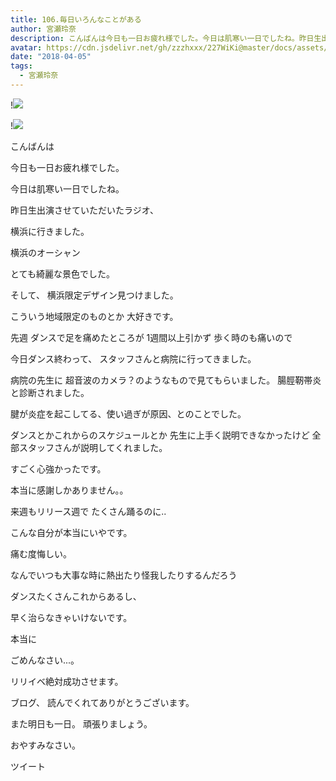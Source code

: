 ```yaml
---
title: 106.毎日いろんなことがある
author: 宮瀬玲奈
description: こんばんは今日も一日お疲れ様でした。今日は肌寒い一日でしたね。昨日生出演させていただいたラジオ、横浜に行きました。横浜のオーシャン...
avatar: https://cdn.jsdelivr.net/gh/zzzhxxx/227WiKi@master/docs/assets/photo/avatar/reina.jpg
date: "2018-04-05"
tags:
  - 宮瀬玲奈
---
```


!![](https://cdn.jsdelivr.net/gh/zzzhxxx/227WiKi-image@master/blog-image/reina-2018-04-05_1.jpg)

!![](https://cdn.jsdelivr.net/gh/zzzhxxx/227WiKi-image@master/blog-image/reina-2018-04-05_2.jpg)





こんばんは




今日も一日お疲れ様でした。



今日は肌寒い一日でしたね。
















昨日生出演させていただいたラジオ、

横浜に行きました。


横浜のオーシャン

とても綺麗な景色でした。










そして、
横浜限定デザイン見つけました。



こういう地域限定のものとか
大好きです。





























先週
ダンスで足を痛めたところが
1週間以上引かず
歩く時のも痛いので


今日ダンス終わって、
スタッフさんと病院に行ってきました。




病院の先生に
超音波のカメラ？のようなもので見てもらいました。
腸脛靭帯炎と診断されました。

腱が炎症を起こしてる、使い過ぎが原因、とのことでした。





ダンスとかこれからのスケジュールとか
先生に上手く説明できなかったけど
全部スタッフさんが説明してくれました。


すごく心強かったです。


本当に感謝しかありません。。










来週もリリース週で
たくさん踊るのに..


こんな自分が本当にいやです。












痛む度悔しい。



なんでいつも大事な時に熱出たり怪我したりするんだろう
















ダンスたくさんこれからあるし、

早く治らなきゃいけないです。




























本当に

ごめんなさい...。



















リリイベ絶対成功させます。



























ブログ、
読んでくれてありがとうございます。


また明日も一日。
頑張りましょう。



おやすみなさい。


ツイート



